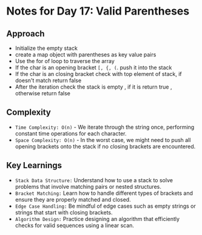 # Notes for Day 17: Valid Parentheses

## Approach

- Initialize the empty stack
- create a map object with parentheses as key value pairs
- Use the for of loop to traverse the array
- If the char is an opening bracket `[, {, (`. push it into the stack
- If the char is an closing bracket check with top element of stack, if doesn't match return false
- After the iteration check the stack is empty , if it is return true , otherwise return false

## Complexity
- `Time Complexity: O(n)` - We iterate through the string once, performing constant time operations for each character.
- `Space Complexity: O(n)` - In the worst case, we might need to push all opening brackets onto the stack if no closing brackets are encountered.

## Key Learnings
- `Stack Data Structure:` Understand how to use a stack to solve problems that involve matching pairs or nested structures.
- `Bracket Matching:` Learn how to handle different types of brackets and ensure they are properly matched and closed.
- `Edge Case Handling:` Be mindful of edge cases such as empty strings or strings that start with closing brackets.
- `Algorithm Design:` Practice designing an algorithm that efficiently checks for valid sequences using a linear scan.
